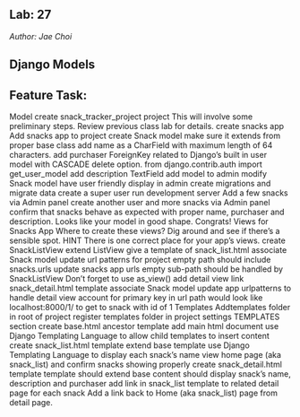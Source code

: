 ## Lab: 27

*Author: Jae Choi*
## Django Models

## Feature Task:

Model
create snack_tracker_project project
This will involve some preliminary steps.
Review previous class lab for details.
create snacks app
Add snacks app to project
create Snack model
make sure it extends from proper base class
add name as a CharField with maximum length of 64 characters.
add purchaser ForeignKey related to Django’s built in user model with CASCADE delete option.
from django.contrib.auth import get_user_model
add description TextField
add model to admin
modify Snack model have user friendly display in admin
create migrations and migrate data
create a super user
run development server
Add a few snacks via Admin panel
create another user and more snacks via Admin panel
confirm that snacks behave as expected with proper name, purchaser and description.
Looks like your model in good shape. Congrats!
Views for Snacks App
Where to create these views?
Dig around and see if there’s a sensible spot.
HINT There is one correct place for your app’s views.
create SnackListView
extend ListView
give a template of snack_list.html
associate Snack model
update url patterns for project
empty path should include snacks.urls
update snacks app urls
empty sub-path should be handled by SnackListView
Don’t forget to use as_view()
add detail view
link snack_detail.html template
associate Snack model
update app urlpatterns to handle detail view
account for primary key in url
path would look like localhost:8000/1/ to get to snack with id of 1
Templates
Addtemplates folder in root of project
register templates folder in project settings TEMPLATES section
create base.html ancestor template
add main html document
use Django Templating Language to allow child templates to insert content
create snack_list.html template
extend base template
use Django Templating Language to display each snack’s name
view home page (aka snack_list) and confirm snacks showing properly
create snack_detail.html template
template should extend base
content should display snack’s name, description and purchaser
add link in snack_list template to related detail page for each snack
Add a link back to Home (aka snack_list) page from detail page.

